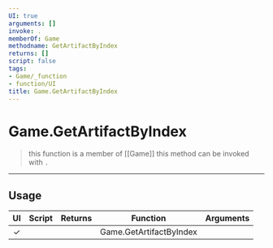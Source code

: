 ```yaml
---
UI: true
arguments: []
invoke: .
memberOf: Game
methodname: GetArtifactByIndex
returns: []
script: false
tags:
- Game/_function
- function/UI
title: Game.GetArtifactByIndex
---
```

# Game.GetArtifactByIndex
> this function is a member of [[Game]]
> this method can be invoked with `.`
-----
## Usage
|  UI | Script | Returns | Function | Arguments |
|:---:|:------:|-------:|:--------:|:---------|
|✓| ||Game.GetArtifactByIndex||
